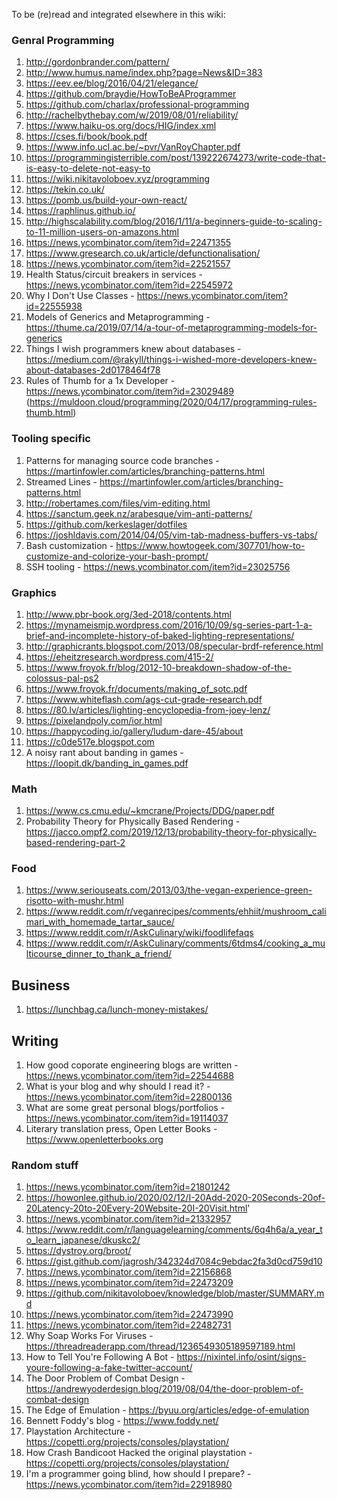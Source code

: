 To be (re)read and integrated elsewhere in this wiki:
### Genral Programming
1. http://gordonbrander.com/pattern/
1. http://www.humus.name/index.php?page=News&ID=383
1. https://eev.ee/blog/2016/04/21/elegance/
1. https://github.com/braydie/HowToBeAProgrammer
1. https://github.com/charlax/professional-programming
1. http://rachelbythebay.com/w/2019/08/01/reliability/
1. https://www.haiku-os.org/docs/HIG/index.xml
1. https://cses.fi/book/book.pdf
1. https://www.info.ucl.ac.be/~pvr/VanRoyChapter.pdf
1. https://programmingisterrible.com/post/139222674273/write-code-that-is-easy-to-delete-not-easy-to
1. https://wiki.nikitavoloboev.xyz/programming
1. https://tekin.co.uk/
1. https://pomb.us/build-your-own-react/
1. https://raphlinus.github.io/
1. http://highscalability.com/blog/2016/1/11/a-beginners-guide-to-scaling-to-11-million-users-on-amazons.html
1. https://news.ycombinator.com/item?id=22471355
1. https://www.gresearch.co.uk/article/defunctionalisation/
1. https://news.ycombinator.com/item?id=22521557
1. Health Status/circuit breakers in services - https://news.ycombinator.com/item?id=22545972
1. Why I Don't Use Classes - https://news.ycombinator.com/item?id=22555938
1. Models of Generics and Metaprogramming - https://thume.ca/2019/07/14/a-tour-of-metaprogramming-models-for-generics
1. Things I wish programmers knew about databases - https://medium.com/@rakyll/things-i-wished-more-developers-knew-about-databases-2d0178464f78
1. Rules of Thumb for a 1x Developer - https://news.ycombinator.com/item?id=23029489 (https://muldoon.cloud/programming/2020/04/17/programming-rules-thumb.html)


### Tooling specific
1. Patterns for managing source code branches - https://martinfowler.com/articles/branching-patterns.html
1. Streamed Lines - https://martinfowler.com/articles/branching-patterns.html
1. http://robertames.com/files/vim-editing.html
1. https://sanctum.geek.nz/arabesque/vim-anti-patterns/
1. https://github.com/kerkeslager/dotfiles
1. https://joshldavis.com/2014/04/05/vim-tab-madness-buffers-vs-tabs/
1. Bash customization - https://www.howtogeek.com/307701/how-to-customize-and-colorize-your-bash-prompt/
1. SSH tooling - https://news.ycombinator.com/item?id=23025756

### Graphics
1. http://www.pbr-book.org/3ed-2018/contents.html
1. https://mynameismjp.wordpress.com/2016/10/09/sg-series-part-1-a-brief-and-incomplete-history-of-baked-lighting-representations/
1. http://graphicrants.blogspot.com/2013/08/specular-brdf-reference.html
1. https://eheitzresearch.wordpress.com/415-2/
1. https://www.froyok.fr/blog/2012-10-breakdown-shadow-of-the-colossus-pal-ps2
1. https://www.froyok.fr/documents/making_of_sotc.pdf
1. https://www.whiteflash.com/ags-cut-grade-research.pdf
1. https://80.lv/articles/lighting-encyclopedia-from-joey-lenz/
1. https://pixelandpoly.com/ior.html
1. https://happycoding.io/gallery/ludum-dare-45/about
1. https://c0de517e.blogspot.com
1. A noisy rant about banding in games - https://loopit.dk/banding_in_games.pdf

### Math
1. https://www.cs.cmu.edu/~kmcrane/Projects/DDG/paper.pdf
1. Probability Theory for Physically Based Rendering - https://jacco.ompf2.com/2019/12/13/probability-theory-for-physically-based-rendering-part-2

### Food
1. https://www.seriouseats.com/2013/03/the-vegan-experience-green-risotto-with-mushr.html
1. https://www.reddit.com/r/veganrecipes/comments/ehhiit/mushroom_calimari_with_homemade_tartar_sauce/
1. https://www.reddit.com/r/AskCulinary/wiki/foodlifefaqs
1. https://www.reddit.com/r/AskCulinary/comments/6tdms4/cooking_a_multicourse_dinner_to_thank_a_friend/

## Business
1. https://lunchbag.ca/lunch-money-mistakes/

## Writing
1. How good coporate engineering blogs are written - https://news.ycombinator.com/item?id=22544688
1. What is your blog and why should I read it? - https://news.ycombinator.com/item?id=22800136
1. What are some great personal blogs/portfolios - https://news.ycombinator.com/item?id=19114037
1. Literary translation press, Open Letter Books - https://www.openletterbooks.org

### Random stuff
1. https://news.ycombinator.com/item?id=21801242
1. https://howonlee.github.io/2020/02/12/I-20Add-2020-20Seconds-20of-20Latency-20to-20Every-20Website-20I-20Visit.html'
1. https://news.ycombinator.com/item?id=21332957
1. https://www.reddit.com/r/languagelearning/comments/6q4h6a/a_year_to_learn_japanese/dkuskc2/
1. https://dystroy.org/broot/
1. https://gist.github.com/jagrosh/342324d7084c9ebdac2fa3d0cd759d10
1. https://news.ycombinator.com/item?id=22156868
1. https://news.ycombinator.com/item?id=22473209
1. https://github.com/nikitavoloboev/knowledge/blob/master/SUMMARY.md
1. https://news.ycombinator.com/item?id=22473990
1. https://news.ycombinator.com/item?id=22482731
1. Why Soap Works For Viruses - https://threadreaderapp.com/thread/1236549305189597189.html
1. How to Tell You're Following A Bot - https://nixintel.info/osint/signs-youre-following-a-fake-twitter-account/
1. The Door Problem of Combat Design - https://andrewyoderdesign.blog/2019/08/04/the-door-problem-of-combat-design
1. The Edge of Emulation - https://byuu.org/articles/edge-of-emulation
1. Bennett Foddy's blog - https://www.foddy.net/
1. Playstation Architecture - https://copetti.org/projects/consoles/playstation/
1. How Crash Bandicoot Hacked the original playstation - https://copetti.org/projects/consoles/playstation/
1. I'm a programmer going blind, how should I prepare? - https://news.ycombinator.com/item?id=22918980
